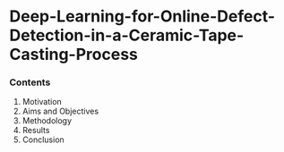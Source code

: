 # Deep-Learning-for-Online-Defect-Detection-in-a-Ceramic-Tape-Casting-Process
### Contents
1. Motivation
2. Aims and Objectives
3. Methodology
4. Results 
5. Conclusion
